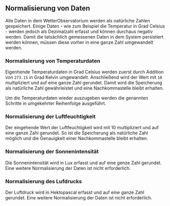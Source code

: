 ## Normalisierung von Daten

Alle Daten in dem WetterObservatorium werden als natürliche Zahlen gespeichert.
Einige Daten - wie zum Beispiel die Temperatur in Grad Celsius - werden jedoch
als Dezimalzahl erfasst und können durchaus negativ werden.
Damit die tatsächlich gemessenen Daten in dem System persistiert werden können,
müssen diese vorher in eine ganze Zahl umgewandelt werden.

### Normalisierung von Temperaturdaten

Eigenhende Temperaturdaten in Grad Celsius werden zuerst durch Addition von
`273.15` in Grad Kelvin umgewandelt.
Anschließend wird der Wert mit `10` multipliziert und auf eine ganze Zahl
gerundet.
Damit wird die Speicherung als natürliche Zahl gewährleistet und eine
Nachkommastelle bleibt erhalten.

Um die Temperaturdaten wieder auszugeben werden die genannten Schritte
in umgekehrter Reihenfolge ausgeführt.

### Normalisierung der Luftfeuchtigkeit

Der eingehende Wert der Luftfeuchtigkeit wird mit 10 multipliziert und auf eine
ganze Zahl gerundet.
So ist die Speicherung als natürliche Zahl möglich und die Genauigkeit einer
Nachkommastelle bleibt erhalten.

### Normalisierung der Sonnenintensität

Die Sonnenintensität wird in Lux erfasst und auf eine genze Zahl gerundet.
Eine weitere Normalisierung der Daten ist nicht erforderlich.

### Normalisierung des Lufdrucks

Der Luftdruck wird in Hektopascal erfasst und auf eine ganze Zahl gerundet.
Eine weitere Normalisierung der Daten ist nicht erforderlich.
